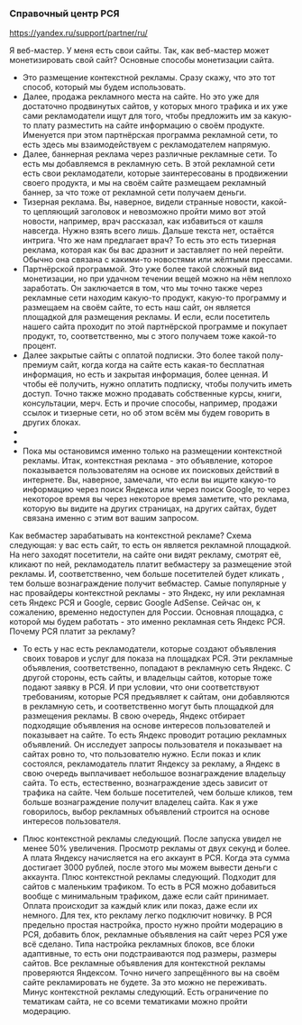 

### Справочный центр РСЯ
https://yandex.ru/support/partner/ru/


Я веб-мастер. У меня есть свои сайты. Так, как веб-мастер может монетизировать свой сайт? Основные способы монетизации сайта. 
- Это размещение контекстной рекламы. Сразу скажу, что это тот способ, который мы будем использовать. 
- Далее, продажа рекламного места на сайте. Но это уже для достаточно продвинутых сайтов, у которых много трафика и их уже сами рекламодатели ищут для того, чтобы предложить им за какую-то плату разместить на сайте информацию о своём продукте.  Именуется при этом партнёрская программа рекламной сети, то есть здесь мы взаимодействуем с рекламодателем напрямую.
- Далее, баннерная реклама через различные рекламные сети. То есть мы добавляемся в рекламную сеть. В этой рекламной сети есть свои рекламодатели, которые заинтересованы в продвижении своего продукта, и мы на своём сайте размещаем рекламный баннер, за что тоже от рекламной сети получаем деньги.
- Тизерная реклама. Вы, наверное, видели странные новости, какой-то цепляющий заголовок и невозможно пройти мимо вот этой новости, например, врач рассказал, как избавиться от кашля навсегда. Нужно взять всего лишь. Дальше текста нет, остаётся интрига. Что же нам предлагает врач? То есть это есть тизерная реклама, которая как бы вас дразнит и заставляет по ней перейти.
Обычно она связана с какими-то новостями или жёлтыми прессами.
- Партнёрской программой. Это уже более такой сложный вид монетизации, но при удачном течении вещей можно на нём неплохо заработать. Он заключается в том, что мы точно также через рекламные сети находим какую-то продукт, какую-то программу и размещаем на своём сайте, то есть наш сайт, он является площадкой для размещения рекламы. И если, если посетитель нашего сайта проходит по этой партнёрской программе и покупает продукт, то, соответственно, мы с этого получаем тоже какой-то процент.
- Далее закрытые сайты с оплатой подписки. Это более такой полу- премиум сайт, когда когда на сайте есть какая-то бесплатная информация, но есть и закрытая информация, более ценная. И чтобы её получить, нужно оплатить подписку, чтобы получить иметь доступ. Точно также можно продавать собственные курсы, книги, консультации, мерч. Есть и прочие способы, например, продажи ссылок и тизерные сети, но об этом всём мы будем говорить в других блоках.
-
-
- Пока мы остановимся именно только на размещении контекстной рекламы. Итак, контекстная реклама - это объявление, которое показывается пользователям на основе их поисковых действий в интернете. Вы, наверное, замечали, что если вы ищите какую-то информацию через поиск Яндекса или через поиск Google, то через некоторое время вы через некоторое время заметите, что реклама, которую вы видите на других страницах, на других сайтах, будет связана именно с этим вот вашим запросом.

 Как вебмастер зарабатывать на контекстной рекламе? Схема следующая: у вас есть сайт, то есть он является рекламной площадкой. На него заходят посетители, на сайте они видят рекламу, смотрят её, кликают по ней, рекламодатель платит вебмастеру за размещение этой рекламы. И, соответственно, чем больше посетителей будет кликать , тем больше вознаграждение получит вебмастер. Самые популярные у нас провайдеры контекстной рекламы - это Яндекс, ну или рекламная сеть Яндекс РСЯ и Google, сервис Google AdSense. Сейчас он, к сожалению, временно недоступен для России. Основная площадка, с которой мы будем работать - это именно рекламная сеть Яндекс РСЯ. Почему РСЯ платит за рекламу? 
 
 - То есть у нас есть рекламодатели, которые создают объявления своих товаров и услуг для показа на площадках РСЯ. Эти рекламные объявления, соответственно, попадают в рекламную сеть Яндекс. С другой стороны, есть сайты, и владельцы сайтов, которые тоже подают заявку в РСЯ. И при условии, что они соответствуют требованиям, которые РСЯ предъявляет к сайтам, они добавляются в рекламную сеть, и соответственно могут быть площадкой для размещения рекламы. В свою очередь, Яндекс отбирает подходящие объявления на основе интересов пользователей и показывает на сайте. То есть Яндекс проводит ротацию рекламных объявлений. Он исследует запросы пользователя и показывает на сайтах ровно то, что пользователю нужно. Если показ и клик состоялся, рекламодатель платит Яндексу за рекламу, а Яндекс в свою очередь выплачивает небольшое вознаграждение владельцу сайта. То есть, естественно, вознаграждение здесь зависит от трафика на сайте. Чем больше посетителей, чем больше кликов, тем больше вознаграждение получит владелец сайта. Как я уже говорилось, выбор рекламных объявлений строится на основе интересов пользователя.

 - Плюс контекстной рекламы следующий. После запуска увидел не менее 50% увеличения. Просмотр рекламы от двух секунд и более. А плата Яндексу начисляется на его аккаунт в РСЯ. Когда эта сумма достигает 3000 рублей, после этого мы можем вывести деньги с аккаунта. Плюс контекстной рекламы следующий. Подходит для сайтов с маленьким трафиком. То есть в РСЯ можно добавиться вообще с минимальным трафиком,  даже если сайт принимает. Оплата происходит за каждый клик или показ, даже если их немного. Для тех, кто рекламу легко подключит новичку. В РСЯ предельно простая настройка, просто нужно пройти модерацию в РСЯ, добавить блок, рекламные объявления на сайт через РСЯ уже всё сделано. Типа настройка рекламных блоков, все блоки адаптивные, то есть они подстраиваются под размеры, размеры сайтов. Все рекламные объявления для контекстной рекламы проверяются Яндексом. Точно ничего запрещённого вы на своём сайте рекламировать не будете. За это можно не переживать. Минус контекстной рекламы следующий. Есть ограничение по тематикам сайта, не со всеми тематиками можно пройти модерацию.
